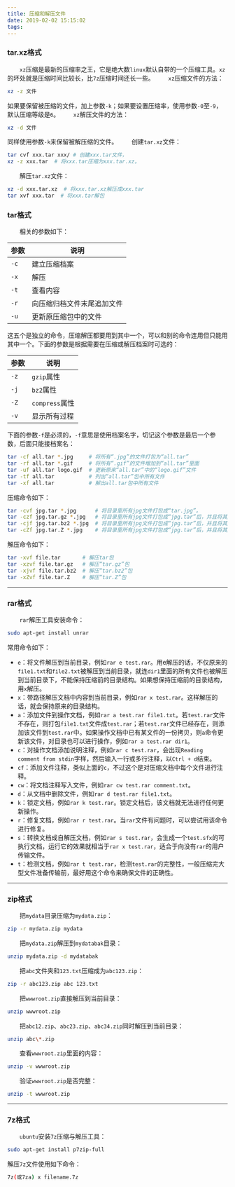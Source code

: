 ```yaml
---
title: 压缩和解压文件
date: 2019-02-02 15:15:02
tags:
---
```

### tar.xz格式

&emsp;&emsp;`xz`压缩是最新的压缩率之王，它是绝大数`linux`默认自带的一个压缩工具。`xz`的坏处就是压缩时间比较长，比`7z`压缩时间还长一些。
&emsp;&emsp;`xz`压缩文件的方法：

``` bash
xz -z 文件
```

如果要保留被压缩的文件，加上参数`-k`；如果要设置压缩率，使用参数`-0`至`-9`，默认压缩等级是`6`。
&emsp;&emsp;`xz`解压文件的方法：

``` bash
xz -d 文件
```

同样使用参数`-k`来保留被解压缩的文件。
&emsp;&emsp;创建`tar.xz`文件：

``` bash
tar cvf xxx.tar xxx/ # 创建xxx.tar文件，
xz -z xxx.tar  # 将xxx.tar压缩为xxx.tar.xz。
```

&emsp;&emsp;解压`tar.xz`文件：

``` bash
xz -d xxx.tar.xz  # 将xxx.tar.xz解压成xxx.tar
tar xvf xxx.tar  # 将xxx.tar解包
```

### tar格式

&emsp;&emsp;相关的参数如下：

参数  | 说明
-----|-----
`-c` | 建立压缩档案
`-x` | 解压
`-t` | 查看内容
`-r` | 向压缩归档文件末尾追加文件
`-u` | 更新原压缩包中的文件

这五个是独立的命令，压缩解压都要用到其中一个，可以和别的命令连用但只能用其中一个。下面的参数是根据需要在压缩或解压档案时可选的：

参数 | 说明
-----|----
`-z` | `gzip`属性
`-j` | `bz2`属性
`-Z` | `compress`属性
`-v` | 显示所有过程

下面的参数`-f`是必须的，`-f`意思是使用档案名字，切记这个参数是最后一个参数，后面只能接档案名：

``` bash
tar -cf all.tar *.jpg     # 将所有“.jpg”的文件打包为“all.tar”
tar -rf all.tar *.gif     # 将所有“.gif”的文件增加到“all.tar”里面
tar -uf all.tar logo.gif  # 更新原来“all.tar”中的“logo.gif”文件
tar -tf all.tar           # 列出“all.tar”包中所有文件
tar -xf all.tar           # 解出all.tar包中所有文件
```

压缩命令如下：

``` bash
tar -cvf jpg.tar *.jpg      # 将目录里所有jpg文件打包成“tar.jpg”。
tar -czf jpg.tar.gz *.jpg   # 将目录里所有jpg文件打包成“jpg.tar”后，并且将其用gzip压缩
tar -cjf jpg.tar.bz2 *.jpg  # 将目录里所有jpg文件打包成“jpg.tar”后，并且将其用bzip2压缩
tar -cZf jpg.tar.Z *.jpg    # 将目录里所有jpg文件打包成“jpg.tar”后，并且将其用compress压缩
```

解压命令如下：

``` bash
tar -xvf file.tar       # 解压tar包
tar -xzvf file.tar.gz   # 解压“tar.gz”包
tar -xjvf file.tar.bz2  # 解压“tar.bz2”包
tar -xZvf file.tar.Z    # 解压“tar.Z”包
```

---

### rar格式

&emsp;&emsp;`rar`解压工具安装命令：

``` bash
sudo apt-get install unrar
```

常用命令如下：

- `e`：将文件解压到当前目录，例如`rar e test.rar`。用e解压的话，不仅原来的`file1.txt`和`file2.txt`被解压到当前目录，就连`dir1`里面的所有文件也被解压到当前目录下，不能保持压缩前的目录结构。如果想保持压缩前的目录结构，用`x`解压。
- `x`：带路径解压文档中内容到当前目录，例如`rar x test.rar`。这样解压的话，就会保持原来的目录结构。
- `a`：添加文件到操作文档，例如`rar a test.rar file1.txt`。若`test.rar`文件不存在，则打包`file1.txt`文件成`test.rar`；若`test.rar`文件已经存在，则添加该文件到`test.rar`中。如果操作文档中已有某文件的一份拷贝，则`a`命令更新该文件，对目录也可以进行操作，例如`rar a test.rar dir1`。
- `c`：对操作文档添加说明注释，例如`rar c test.rar`，会出现`Reading comment from stdin`字样，然后输入一行或多行注释，以`Ctrl + d`结束。
- `cf`：添加文件注释，类似上面的`c`，不过这个是对压缩文档中每个文件进行注释。
- `cw`：将文档注释写入文件，例如`rar cw test.rar comment.txt`。
- `d`：从文档中删除文件，例如`rar d test.rar file1.txt`。
- `k`：锁定文档，例如`rar k test.rar`。锁定文档后，该文档就无法进行任何更新操作。
- `r`：修复文档，例如`rar r test.rar`。当`rar`文件有问题时，可以尝试用该命令进行修复。
- `s`：转换文档成自解压文档，例如`rar s test.rar`，会生成一个`test.sfx`的可执行文档，运行它的效果就相当于`rar x test.rar`，适合于向没有`rar`的用户传输文件。
- `t`：检测文档，例如`rar t test.rar`，检测`test.rar`的完整性，一般压缩完大型文件准备传输前，最好用这个命令来确保文件的正确性。

---

### zip格式

&emsp;&emsp;把`mydata`目录压缩为`mydata.zip`：

``` bash
zip -r mydata.zip mydata
```

&emsp;&emsp;把`mydata.zip`解压到`mydatabak`目录：

``` bash
unzip mydata.zip -d mydatabak
```

&emsp;&emsp;把`abc`文件夹和`123.txt`压缩成为`abc123.zip`：

``` bash
zip -r abc123.zip abc 123.txt
```

&emsp;&emsp;把`wwwroot.zip`直接解压到当前目录：

``` bash
unzip wwwroot.zip
```

&emsp;&emsp;把`abc12.zip`、`abc23.zip`、`abc34.zip`同时解压到当前目录：

``` bash
unzip abc\*.zip
```

&emsp;&emsp;查看`wwwroot.zip`里面的内容：

``` bash
unzip -v wwwroot.zip
```

&emsp;&emsp;验证`wwwroot.zip`是否完整：

``` bash
unzip -t wwwroot.zip
```

---

### 7z格式

&emsp;&emsp;`ubuntu`安装`7z`压缩与解压工具：

``` bash
sudo apt-get install p7zip-full
```

解压`7z`文件使用如下命令：

``` bash
7z(或7za) x filename.7z
```